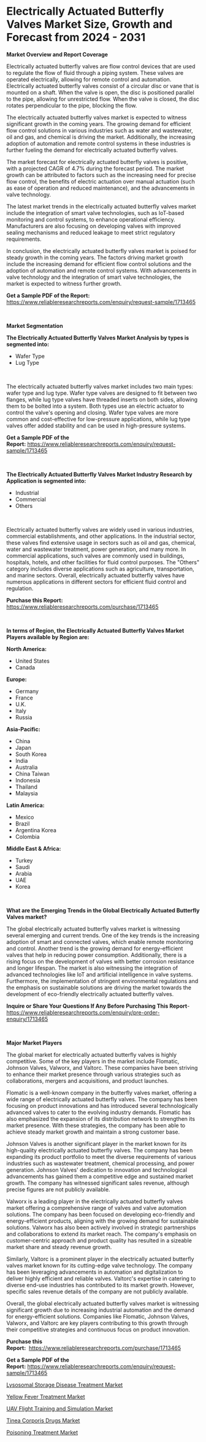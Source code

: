 <p><h1>Electrically Actuated Butterfly Valves Market Size, Growth and Forecast from 2024 - 2031</h1></p><p><strong>Market Overview and Report Coverage</strong></p>
<p><p>Electrically actuated butterfly valves are flow control devices that are used to regulate the flow of fluid through a piping system. These valves are operated electrically, allowing for remote control and automation. Electrically actuated butterfly valves consist of a circular disc or vane that is mounted on a shaft. When the valve is open, the disc is positioned parallel to the pipe, allowing for unrestricted flow. When the valve is closed, the disc rotates perpendicular to the pipe, blocking the flow.</p><p>The electrically actuated butterfly valves market is expected to witness significant growth in the coming years. The growing demand for efficient flow control solutions in various industries such as water and wastewater, oil and gas, and chemical is driving the market. Additionally, the increasing adoption of automation and remote control systems in these industries is further fueling the demand for electrically actuated butterfly valves.</p><p>The market forecast for electrically actuated butterfly valves is positive, with a projected CAGR of 4.7% during the forecast period. The market growth can be attributed to factors such as the increasing need for precise flow control, the benefits of electric actuation over manual actuation (such as ease of operation and reduced maintenance), and the advancements in valve technology.</p><p>The latest market trends in the electrically actuated butterfly valves market include the integration of smart valve technologies, such as IoT-based monitoring and control systems, to enhance operational efficiency. Manufacturers are also focusing on developing valves with improved sealing mechanisms and reduced leakage to meet strict regulatory requirements.</p><p>In conclusion, the electrically actuated butterfly valves market is poised for steady growth in the coming years. The factors driving market growth include the increasing demand for efficient flow control solutions and the adoption of automation and remote control systems. With advancements in valve technology and the integration of smart valve technologies, the market is expected to witness further growth.</p></p>
<p><strong>Get a Sample PDF of the Report:</strong> <a href="https://www.reliableresearchreports.com/enquiry/request-sample/1713465">https://www.reliableresearchreports.com/enquiry/request-sample/1713465</a></p>
<p>&nbsp;</p>
<p><strong>Market Segmentation</strong></p>
<p><strong>The Electrically Actuated Butterfly Valves Market Analysis by types is segmented into:</strong></p>
<p><ul><li>Wafer Type</li><li>Lug Type</li></ul></p>
<p>&nbsp;</p>
<p><p>The electrically actuated butterfly valves market includes two main types: wafer type and lug type. Wafer type valves are designed to fit between two flanges, while lug type valves have threaded inserts on both sides, allowing them to be bolted into a system. Both types use an electric actuator to control the valve's opening and closing. Wafer type valves are more common and cost-effective for low-pressure applications, while lug type valves offer added stability and can be used in high-pressure systems.</p></p>
<p><strong>Get a Sample PDF of the Report:</strong>&nbsp;<a href="https://www.reliableresearchreports.com/enquiry/request-sample/1713465">https://www.reliableresearchreports.com/enquiry/request-sample/1713465</a></p>
<p>&nbsp;</p>
<p><strong>The Electrically Actuated Butterfly Valves Market Industry Research by Application is segmented into:</strong></p>
<p><ul><li>Industrial</li><li>Commercial</li><li>Others</li></ul></p>
<p>&nbsp;</p>
<p><p>Electrically actuated butterfly valves are widely used in various industries, commercial establishments, and other applications. In the industrial sector, these valves find extensive usage in sectors such as oil and gas, chemical, water and wastewater treatment, power generation, and many more. In commercial applications, such valves are commonly used in buildings, hospitals, hotels, and other facilities for fluid control purposes. The "Others" category includes diverse applications such as agriculture, transportation, and marine sectors. Overall, electrically actuated butterfly valves have numerous applications in different sectors for efficient fluid control and regulation.</p></p>
<p><strong>Purchase this Report:</strong>&nbsp; <a href="https://www.reliableresearchreports.com/purchase/1713465">https://www.reliableresearchreports.com/purchase/1713465</a></p>
<p>&nbsp;</p>
<p><strong>In terms of Region, the Electrically Actuated Butterfly Valves Market Players available by Region are:</strong></p>
<p>
    <p> <strong> North America: </strong>
        <ul>
            <li>United States</li>
            <li>Canada</li>
        </ul>
        </p> 
    <p> <strong> Europe: </strong>
        <ul>
            <li>Germany</li>
            <li>France</li>
            <li>U.K.</li>
            <li>Italy</li>
            <li>Russia</li>
        </ul>
        </p> 
    <p> <strong> Asia-Pacific: </strong>
        <ul>
            <li>China</li>
            <li>Japan</li>
            <li>South Korea</li>
            <li>India</li>
            <li>Australia</li>
            <li>China Taiwan</li>
            <li>Indonesia</li>
            <li>Thailand</li>
            <li>Malaysia</li>
        </ul>
        </p> 
    <p> <strong> Latin America: </strong>
        <ul>
            <li>Mexico</li>
            <li>Brazil</li>
            <li>Argentina Korea</li>
            <li>Colombia</li>
        </ul>
        </p> 
    <p> <strong> Middle East & Africa: </strong>
        <ul>
            <li>Turkey</li>
            <li>Saudi</li>
            <li>Arabia</li>
            <li>UAE</li>
            <li>Korea</li>
        </ul>
    </p>
    </p>
<p>&nbsp;</p>
<p><strong>What are the Emerging Trends in the Global Electrically Actuated Butterfly Valves market?</strong></p>
<p><p>The global electrically actuated butterfly valves market is witnessing several emerging and current trends. One of the key trends is the increasing adoption of smart and connected valves, which enable remote monitoring and control. Another trend is the growing demand for energy-efficient valves that help in reducing power consumption. Additionally, there is a rising focus on the development of valves with better corrosion resistance and longer lifespan. The market is also witnessing the integration of advanced technologies like IoT and artificial intelligence in valve systems. Furthermore, the implementation of stringent environmental regulations and the emphasis on sustainable solutions are driving the market towards the development of eco-friendly electrically actuated butterfly valves.</p></p>
<p><strong>Inquire or Share Your Questions If Any Before Purchasing This Report</strong>- <a href="https://www.reliableresearchreports.com/enquiry/pre-order-enquiry/1713465">https://www.reliableresearchreports.com/enquiry/pre-order-enquiry/1713465</a></p>
<p>&nbsp;</p>
<p><strong>Major Market Players</strong></p>
<p><p>The global market for electrically actuated butterfly valves is highly competitive. Some of the key players in the market include Flomatic, Johnson Valves, Valworx, and Valtorc. These companies have been striving to enhance their market presence through various strategies such as collaborations, mergers and acquisitions, and product launches.</p><p>Flomatic is a well-known company in the butterfly valves market, offering a wide range of electrically actuated butterfly valves. The company has been focusing on product innovations and has introduced several technologically advanced valves to cater to the evolving industry demands. Flomatic has also emphasized the expansion of its distribution network to strengthen its market presence. With these strategies, the company has been able to achieve steady market growth and maintain a strong customer base.</p><p>Johnson Valves is another significant player in the market known for its high-quality electrically actuated butterfly valves. The company has been expanding its product portfolio to meet the diverse requirements of various industries such as wastewater treatment, chemical processing, and power generation. Johnson Valves' dedication to innovation and technological advancements has gained them a competitive edge and sustained market growth. The company has witnessed significant sales revenue, although precise figures are not publicly available.</p><p>Valworx is a leading player in the electrically actuated butterfly valves market offering a comprehensive range of valves and valve automation solutions. The company has been focused on developing eco-friendly and energy-efficient products, aligning with the growing demand for sustainable solutions. Valworx has also been actively involved in strategic partnerships and collaborations to extend its market reach. The company's emphasis on customer-centric approach and product quality has resulted in a sizeable market share and steady revenue growth.</p><p>Similarly, Valtorc is a prominent player in the electrically actuated butterfly valves market known for its cutting-edge valve technology. The company has been leveraging advancements in automation and digitalization to deliver highly efficient and reliable valves. Valtorc's expertise in catering to diverse end-use industries has contributed to its market growth. However, specific sales revenue details of the company are not publicly available.</p><p>Overall, the global electrically actuated butterfly valves market is witnessing significant growth due to increasing industrial automation and the demand for energy-efficient solutions. Companies like Flomatic, Johnson Valves, Valworx, and Valtorc are key players contributing to this growth through their competitive strategies and continuous focus on product innovation.</p></p>
<p><strong>Purchase this Report:</strong>&nbsp;&nbsp;<a href="https://www.reliableresearchreports.com/purchase/1713465">https://www.reliableresearchreports.com/purchase/1713465</a></p>
<p></p>
<p><strong>Get a Sample PDF of the Report:</strong>&nbsp;<a href="https://www.reliableresearchreports.com/enquiry/request-sample/1713465">https://www.reliableresearchreports.com/enquiry/request-sample/1713465</a></p>
<p><p><a href="https://medium.com/@elizabethalexander97/lysosomal-storage-disease-treatment-market-analysis-and-sze-forecasted-for-period-from-2023-to-2030-8a0069c49ab2">Lysosomal Storage Disease Treatment Market</a></p><p><a href="https://medium.com/@elizabethalexander97/yellow-fever-treatment-market-trends-and-market-analysis-forecasted-for-period-2023-2030-3b721e829050">Yellow Fever Treatment Market</a></p><p><a href="https://github.com/wwwkeltoum/Market-Research-Report-List-1/blob/main/uav-flight-training-and-simulation-market.md">UAV Flight Training and Simulation Market</a></p><p><a href="https://medium.com/@elizabethalexander97/analyzing-tinea-corporis-drugs-market-global-industry-perspective-and-forecast-2023-to-2030-889260b69e6b">Tinea Corporis Drugs Market</a></p><p><a href="https://medium.com/@elizabethalexander97/poisoning-treatment-market-comprehensive-assessment-by-type-application-and-geography-6780733a0c9f">Poisoning Treatment Market</a></p></p>